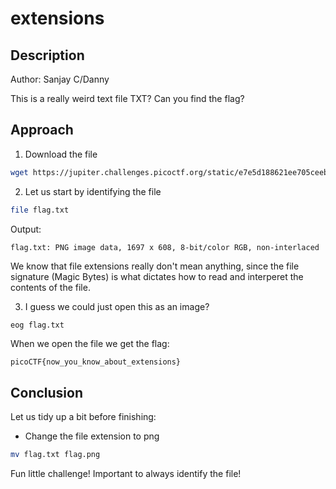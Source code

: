 # extensions

## Description
Author: Sanjay C/Danny

This is a really weird text file TXT? Can you find the flag?

## Approach
1. Download the file 

```bash
wget https://jupiter.challenges.picoctf.org/static/e7e5d188621ee705ceeb0452525412ef/flag.txt
```

2. Let us start by identifying the file

```bash
file flag.txt
```

Output:
```
flag.txt: PNG image data, 1697 x 608, 8-bit/color RGB, non-interlaced
```
We know that file extensions really don't mean anything, since the file signature (Magic Bytes) is what dictates how to read and interperet the contents of the file.

3. I guess we could just open this as an image? 

```bash
eog flag.txt
```

When we open the file we get the flag:
```
picoCTF{now_you_know_about_extensions}
```

## Conclusion 
Let us tidy up a bit before finishing: 
* Change the file extension to png
```bash
mv flag.txt flag.png
```

Fun little challenge! Important to always identify the file!
